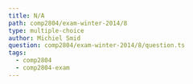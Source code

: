 ```yaml
---
title: N/A
path: comp2804/exam-winter-2014/8
type: multiple-choice
author: Michiel Smid
question: comp2804/exam-winter-2014/8/question.ts
tags:
  - comp2804
  - comp2804-exam
---
```

